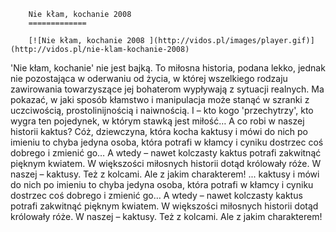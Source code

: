 
        Nie kłam, kochanie 2008 
        =============
        
        [![Nie kłam, kochanie 2008 ](http://vidos.pl/images/player.gif)](http://vidos.pl/nie-klam-kochanie-2008)
        
        
 'Nie kłam, kochanie' nie jest bajką. To miłosna historia, podana lekko, jednak nie pozostająca w oderwaniu od życia, w której wszelkiego rodzaju zawirowania towarzyszące jej bohaterom wypływają z sytuacji realnych. Ma pokazać, w jaki sposób kłamstwo i manipulacja może stanąć w szranki z uczciwością, prostolinijnością i naiwnością. I – kto kogo 'przechytrzy', kto wygra ten pojedynek, w którym stawką jest miłość… A co robi w naszej historii kaktus? Cóż, dziewczyna, która kocha kaktusy i mówi do nich po imieniu to chyba jedyna osoba, która potrafi w kłamcy i cyniku dostrzec coś dobrego i zmienić go… A wtedy – nawet kolczasty kaktus potrafi zakwitnąć pięknym kwiatem. W większości miłosnych historii dotąd królowały róże. W naszej – kaktusy. Też z kolcami. Ale z jakim charakterem!  ... kaktusy i mówi do nich po imieniu to chyba jedyna osoba, która potrafi w kłamcy i cyniku dostrzec coś dobrego i zmienić go… A wtedy – nawet kolczasty kaktus potrafi zakwitnąć pięknym kwiatem. W większości miłosnych historii dotąd królowały róże. W naszej – kaktusy. Też z kolcami. Ale z jakim charakterem!
    